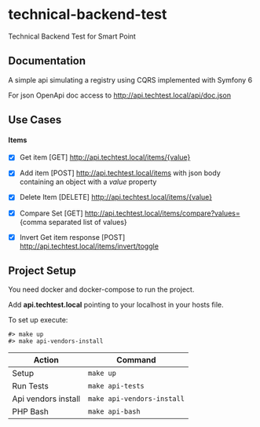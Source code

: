 # technical-backend-test
Technical Backend Test for Smart Point

## Documentation

A simple api simulating a registry using CQRS implemented with Symfony 6

For json OpenApi doc access to http://api.techtest.local/api/doc.json

## Use Cases

#### Items
- [x] Get item  [GET] http://api.techtest.local/items/{value}
- [x] Add item  [POST] http://api.techtest.local/items with json body containing an object with a *value* property
- [x] Delete Item [DELETE] http://api.techtest.local/items/{value}
- [x] Compare Set [GET] http://api.techtest.local/items/compare?values= {comma separated list of values}
- [x] Invert Get item response [POST] http://api.techtest.local/items/invert/toggle


## Project Setup

You need docker and docker-compose to run the project.

Add **api.techtest.local** pointing to your localhost in your hosts file.

To set up execute:
    
    #> make up
    #> make api-vendors-install

| Action        	                   |     Command    |
|-----------------------------------|---------------	|
| Setup 	                           | `make up`   |
| Run Tests       	                 | `make api-tests` |
| Api vendors install       	 | `make api-vendors-install` |
| PHP Bash 	                        | `make api-bash`|
